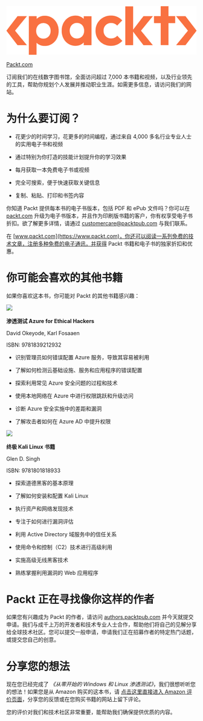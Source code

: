 ![](img/Packt_Logo-01.png)

[Packt.com](https://Packt.com%0D)

订阅我们的在线数字图书馆，全面访问超过 7,000 本书籍和视频，以及行业领先的工具，帮助你规划个人发展并推动职业生涯。如需更多信息，请访问我们的网站。

# 为什么要订阅？

+   花更少的时间学习，花更多的时间编程，通过来自 4,000 多名行业专业人士的实用电子书和视频

+   通过特别为你打造的技能计划提升你的学习效果

+   每月获取一本免费电子书或视频

+   完全可搜索，便于快速获取关键信息

+   复制、粘贴、打印和书签内容

你知道 Packt 提供每本书的电子书版本，包括 PDF 和 ePub 文件吗？你可以在 [packt.com](http://packt.com) 升级为电子书版本，并且作为印刷版书籍的客户，你有权享受电子书折扣。欲了解更多详情，请通过 customercare@packtpub.com 与我们联系。

在 [www.packt.com](https://www.packt.com)，你还可以阅读一系列免费的技术文章，注册多种免费的电子通讯，并获得 Packt 书籍和电子书的独家折扣和优惠。

# 你可能会喜欢的其他书籍

如果你喜欢这本书，你可能对 Packt 的其他书籍感兴趣：

![](https://www.packtpub.com/product/penetration-testing-azure-for-ethical-hackers/9781839212932?_ga=2.226087578.1095056618.1658902439-1871859455.1626436079%0D)

**渗透测试 Azure for Ethical Hackers**

David Okeyode, Karl Fosaaen

ISBN: 9781839212932

+   识别管理员如何错误配置 Azure 服务，导致其容易被利用

+   了解如何检测云基础设施、服务和应用程序的错误配置

+   探索利用常见 Azure 安全问题的过程和技术

+   使用本地网络在 Azure 中进行权限跳跃和升级访问

+   诊断 Azure 安全实施中的差距和漏洞

+   了解攻击者如何在 Azure AD 中提升权限

![](https://www.packtpub.com/product/the-ultimate-kali-linux-book/9781801818933?_ga=2.188781995.1095056618.1658902439-1871859455.1626436079%0D)

**终极 Kali Linux 书籍**

Glen D. Singh

ISBN: 9781801818933

+   探索道德黑客的基本原理

+   了解如何安装和配置 Kali Linux

+   执行资产和网络发现技术

+   专注于如何进行漏洞评估

+   利用 Active Directory 域服务中的信任关系

+   使用命令和控制（C2）技术进行高级利用

+   实施高级无线黑客技术

+   熟练掌握利用漏洞的 Web 应用程序

# Packt 正在寻找像你这样的作者

如果您有兴趣成为 Packt 的作者，请访问 [authors.packtpub.com](https://authors.packtpub.com) 并今天就提交申请。我们与成千上万的开发者和技术专业人士合作，帮助他们将自己的见解分享给全球技术社区。您可以提交一般申请，申请我们正在招募作者的特定热门话题，或提交您自己的创意。

# 分享您的想法

现在您已经完成了 *《从零开始的 Windows 和 Linux 渗透测试》*，我们很想听听您的想法！如果您是从 Amazon 购买的这本书，请 [点击这里直接进入 Amazon 评价页面](https://packt.link/r/1801815127)，分享您的反馈或在您购买书籍的网站上留下评论。

您的评价对我们和技术社区非常重要，能帮助我们确保提供优质的内容。

